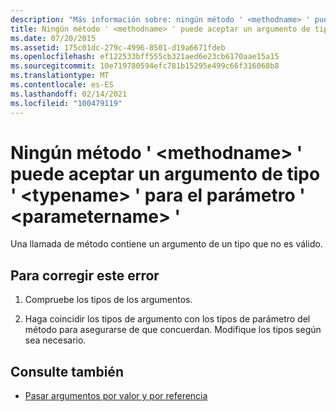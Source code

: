```yaml
---
description: "Más información sobre: ningún método ' <methodname> ' puede aceptar un argumento de tipo ' <typename> ' para el parámetro ' <parametername> '"
title: Ningún método ' <methodname> ' puede aceptar un argumento de tipo ' <typename> ' para el parámetro ' <parametername> '
ms.date: 07/20/2015
ms.assetid: 175c01dc-279c-4996-8501-d19a6671fdeb
ms.openlocfilehash: ef122533bff555cb321aed6e23cb6170aae15a15
ms.sourcegitcommit: 10e719780594efc781b15295e499c66f316068b8
ms.translationtype: MT
ms.contentlocale: es-ES
ms.lasthandoff: 02/14/2021
ms.locfileid: "100479119"
---
```

# <a name="no-method-methodname-can-accept-an-argument-of-type-typename-for-parameter-parametername"></a>Ningún método ' \<methodname> ' puede aceptar un argumento de tipo ' \<typename> ' para el parámetro ' \<parametername> '

Una llamada de método contiene un argumento de un tipo que no es válido.  
  
## <a name="to-correct-this-error"></a>Para corregir este error  
  
1. Compruebe los tipos de los argumentos.  
  
2. Haga coincidir los tipos de argumento con los tipos de parámetro del método para asegurarse de que concuerdan. Modifique los tipos según sea necesario.  
  
## <a name="see-also"></a>Consulte también

- [Pasar argumentos por valor y por referencia](../programming-guide/language-features/procedures/passing-arguments-by-value-and-by-reference.md)
